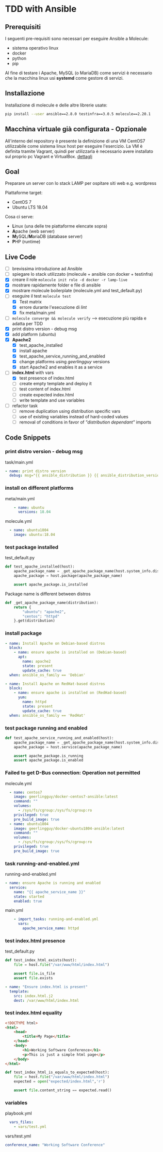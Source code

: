 TDD with Ansible
===

## Prerequisiti
I seguenti pre-requisiti sono necessari per eseguire Ansible a Molecule:
- sistema operativo linux
- docker
- python
- pip

Al fine di testare i Apache, MySQL (o MariaDB) come servizi è necessario che la macchina linux usi **systemd** come gestore di servizi.

## Installazione
Installazione di molecule e delle altre librerie usate:
```bash
pip install --user ansible==2.8.0 testinfra==3.0.5 molecule==2.20.1
```

## Macchina virtuale già configurata - Opzionale
All'interno del repository è presente la definizione di una VM CentOS7 utilizzabile come sistema linux host per eseguire l'esercizio.
La VM è definita tramite Vagrant, quindi per utilizzarla è necessario avere installato sul proprio pc Vagrant e VirtualBox.
[dettagli](./vagrant/README.md)

## Goal
Preparare un server con lo stack LAMP per ospitare siti web e.g. wordpress

Piattaforme target:
- CentOS 7
- Ubuntu LTS 18.04

Cosa ci serve:
- **L**inux (una delle tre piattaforme elencate sopra)
- **A**pache (web server)
- **M**ySQL/**M**ariaDB (database server)
- **P**HP (runtime)

## Live Code
- [ ] brevissima introduzione ad Ansible
- [ ] spiegare lo stack utilizzato (molecule + ansible con docker + testinfra)
- [x] creare il role `molecule init role -d docker -r lamp-live`
- [x] mostrare rapidamente folder e file di ansible
- [x] mostrare molecule boilerplate (molecule.yml and test_default.py)
- [ ] eseguire il test `molecule test`
  - [x] Test matrix
  - [x] errore durante l'esecuzione di _lint_
  - [x] fix meta/main.yml
- [ ] `molecule converge && molecule verify` --> esecuzione più rapida e adatta per TDD
- [x] print distro version - debug msg
- [x] add platform (ubuntu)
- [x] **Apache2**
  - [x] test_apache_installed
  - [x] install apache
  - [x] test_apache_service_running_and_enabled
  - [x] change platforms using _geerlingguy_ versions
  - [x] start Apache2 and enables it as a service
- [ ] **index.html** with vars
  - [x] test presence of index.html
  - [ ] create empty template and deploy it
  - [ ] test content of index.html
  - [ ] create expected index.html
  - [ ] write template and use variables
- [ ] refactor task
  - [ ] remove duplication using distribution specific vars
  - [ ] use of existing variables instead of hard-coded values
  - [ ] removal of conditions in favor of _"distribution dependant"_ imports

## Code Snippets
### print distro version - debug msg
task/main.yml
```yaml
- name: print distro version
  debug: msg="{{ ansible_distribution }} {{ ansible_distribution_version }}"
```

### install on different platforms
meta/main.yml
```yaml
    - name: ubuntu
      versions: 18.04
```
molecule.yml
```yaml
  - name: ubuntu1804
    image: ubuntu:18.04
```

### test package installed
test_default.py
```python
def test_apache_installed(host):
    apache_package_name = _get_apache_package_name(host.system_info.distribution)
    apache_package = host.package(apache_package_name)

    assert apache_package.is_installed
```
Package name is different between distros
```python
def _get_apache_package_name(distribution):
    return {
        "ubuntu": "apache2",
        "centos": "httpd"
    }.get(distribution)
```

### install package
```yaml
- name: Install Apache on Debian-based distros
  block:
    - name: ensure apache is installed on (Debian-based)
      apt:
        name: apache2
        state: present
        update_cache: true
  when: ansible_os_family == 'Debian'

- name: Install Apache on RedHat-based distros
  block:
    - name: ensure apache is installed on (RedHad-based)
      yum:
        name: httpd
        state: present
        update_cache: true
  when: ansible_os_family == 'RedHat'
```

### test package running and enabled
```python
def test_apache_service_running_and_enabled(host):
    apache_package_name = _get_apache_package_name(host.system_info.distribution)
    apache_package = host.service(apache_package_name)

    assert apache_package.is_running
    assert apache_package.is_enabled
```

### Failed to get D-Bus connection: Operation not permitted
molecule.yml
```yaml
  - name: centos7
    image: geerlingguy/docker-centos7-ansible:latest
    command: ""
    volumes:
      - /sys/fs/cgroup:/sys/fs/cgroup:ro
    privileged: true
    pre_build_image: true
  - name: ubuntu1804
    image: geerlingguy/docker-ubuntu1804-ansible:latest
    command: ""
    volumes:
      - /sys/fs/cgroup:/sys/fs/cgroup:ro
    privileged: true
    pre_build_image: true
```

### task running-and-enabled.yml
running-and-enabled.yml
```yaml
- name: ensure Apache is running and enabled
  service:
    name: "{{ apache_service_name }}"
    state: started
    enabled: true
```
main.yml
```yaml
    - import_tasks: running-and-enabled.yml
      vars:
        apache_service_name: httpd
```

### test index.html presence
test_default.py
```python
def test_index_html_exists(host):
    file = host.file("/var/www/html/index.html")

    assert file.is_file
    assert file.exists
```

```yaml
- name: "Ensure index.html is present"
  template:
    src: index.html.j2
    dest: /var/www/html/index.html
```

### test index.html equality
```html
<!DOCTYPE html>
<html>
    <head>
        <title>My Page</title>
    </head>
    <body>
        <h1>Working Software Conference</h1>
        <p>This is just a simple html page</p>
    </body>
</html>
```

```python
def test_index_html_is_equals_to_expected(host):
    file = host.file("/var/www/html/index.html")
    expected = open("expected/index.html",'r')

    assert file.content_string == expected.read()
```

### variables
playbook.yml
```yaml
  vars_files:
    - vars/test.yml
```
vars/test.yml
```yaml
conference_name: "Working Software Conference"
```
